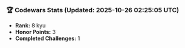 ### 🏆 Codewars Stats (Updated: 2025-10-26 02:25:05 UTC)

- **Rank:** 8 kyu
- **Honor Points:** 3
- **Completed Challenges:** 1
